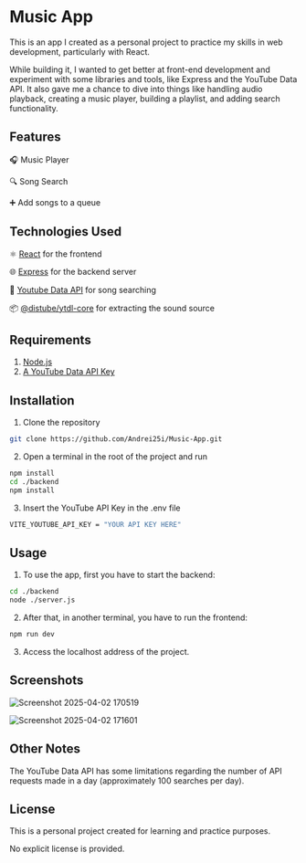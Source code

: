 # Music App
This is an app I created as a personal project to practice my skills in web development, particularly with React.

While building it, I wanted to get better at front-end development and experiment with some libraries and tools, like Express and the YouTube Data API. It also gave me a chance to dive into things like handling audio playback, creating a music player, building a playlist, and adding search functionality.

## Features
🎧 Music Player

🔍 Song Search

➕ Add songs to a queue

## Technologies Used
⚛️ [React](https://react.dev/) 
for the frontend

🌐 [Express](https://expressjs.com/) for the backend server

🎵 [Youtube Data API](https://developers.google.com/youtube/v3) for song searching

📦 [@distube/ytdl-core](https://www.npmjs.com/package/@distube/ytdl-core) for extracting the sound source

## Requirements
1. [Node.js](https://nodejs.org/en)
2. [A YouTube Data API Key](https://console.cloud.google.com/)

## Installation
1. Clone the repository

```bash
git clone https://github.com/Andrei25i/Music-App.git
```

2. Open a terminal in the root of the project and run
```bash
npm install
cd ./backend
npm install
```

3. Insert the YouTube API Key in the .env file
```bash
VITE_YOUTUBE_API_KEY = "YOUR API KEY HERE"
```

## Usage
1. To use the app, first you have to start the backend:
```bash
cd ./backend
node ./server.js
```
2. After that, in another terminal, you have to run the frontend:
```bash
npm run dev
```
3. Access the localhost address of the project.

## Screenshots
![Screenshot 2025-04-02 170519](https://github.com/user-attachments/assets/db68d18e-e647-4bd8-b51e-390b6214cde3)


![Screenshot 2025-04-02 171601](https://github.com/user-attachments/assets/aaf8c5c9-b217-4aca-aaad-3ecc62db5dfe)

## Other Notes
The YouTube Data API has some limitations regarding the number of API requests made in a day (approximately 100 searches per day).

## License
This is a personal project created for learning and practice purposes. 

No explicit license is provided.
